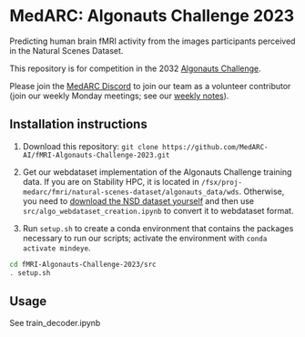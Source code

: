 # MedARC: Algonauts Challenge 2023

Predicting human brain fMRI activity from the images participants perceived in the Natural Scenes Dataset.

This repository is for competition in the 2032 [Algonauts Challenge](http://algonauts.csail.mit.edu/). 

Please join the [MedARC Discord](https://discord.com/invite/CqsMthnauZ) to join our team as a volunteer contributor (join our weekly Monday meetings; see our [weekly notes](https://docs.google.com/document/d/1AckB0eowQOi7q173KzUH1Gny95Ddu5XenrDIho5daDk/edit#)).

## Installation instructions

1. Download this repository: ``git clone https://github.com/MedARC-AI/fMRI-Algonauts-Challenge-2023.git``

2. Get our webdataset implementation of the Algonauts Challenge training data. If you are on Stability HPC, it is located in ``/fsx/proj-medarc/fmri/natural-scenes-dataset/algonauts_data/wds``. Otherwise, you need to [download the NSD dataset yourself](https://cvnlab.slite.page/p/dC~rBTjqjb/How-to-get-the-data) and then use ``src/algo_webdataset_creation.ipynb`` to convert it to webdataset format.

3. Run ``setup.sh`` to create a conda environment that contains the packages necessary to run our scripts; activate the environment with ``conda activate mindeye``.

```bash
cd fMRI-Algonauts-Challenge-2023/src
. setup.sh
```

## Usage

See train_decoder.ipynb
